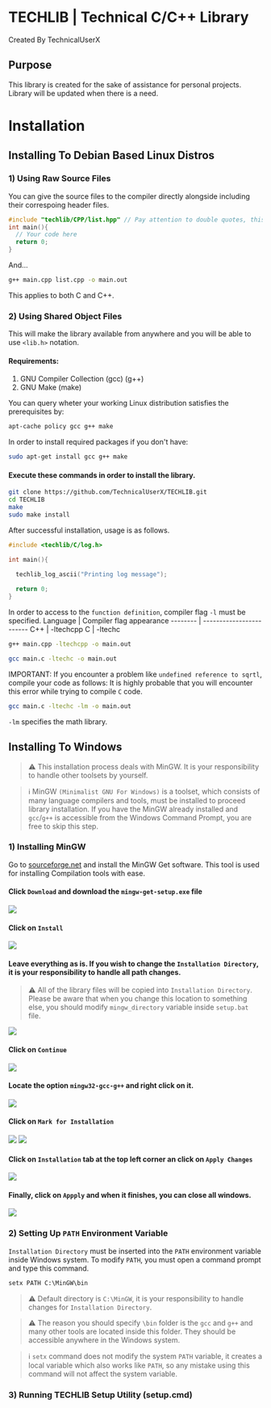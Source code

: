 # TECHLIB | Technical C/C++ Library
Created By TechnicalUserX
## Purpose
This library is created for the sake of assistance for personal projects.
Library will be updated when there is a need.

# Installation
## Installing To Debian Based Linux Distros
### 1) Using Raw Source Files
You can give the source files to the compiler directly alongside including their correspoing header files.
```cpp
#include "techlib/CPP/list.hpp" // Pay attention to double quotes, this is the relative path to your main.cpp file
int main(){
  // Your code here
  return 0;
}
```
And...
```bash
g++ main.cpp list.cpp -o main.out
```
This applies to both C and C++.
### 2) Using Shared Object Files
This will make the library available from anywhere and you will be able to use `<lib.h>` notation.
#### Requirements:
  1. GNU Compiler Collection (gcc) (g++)
  2. GNU Make (make)

You can query wheter your working Linux distribution satisfies the prerequisites by:
```bash
apt-cache policy gcc g++ make
```
In order to install required packages if you don't have:
```bash
sudo apt-get install gcc g++ make
```


#### Execute these commands in order to install the library.
```bash
git clone https://github.com/TechnicalUserX/TECHLIB.git
cd TECHLIB
make
sudo make install
```
After successful installation, usage is as follows.
```c
#include <techlib/C/log.h>

int main(){
  
  techlib_log_ascii("Printing log message");

  return 0;
}
```
In order to access to the `function definition`, compiler flag `-l` must be specified.
Language | Compiler flag appearance
-------- | ------------------------
C++      | -ltechcpp
C        | -ltechc


```bash
g++ main.cpp -ltechcpp -o main.out

gcc main.c -ltechc -o main.out
```
IMPORTANT: If you encounter a problem like `undefined reference to sqrtl`, compile your code as follows:
It is highly probable that you will encounter this error while trying to compile `C` code.
```bash
gcc main.c -ltechc -lm -o main.out
```
`-lm` specifies the math library. 

## Installing To Windows

> ⚠️ This installation process deals with MinGW. It is your responsibility to handle other toolsets by yourself.

> ℹ️ MinGW `(Minimalist GNU For Windows)` is a toolset, which consists of many language compilers and tools, must be installed to proceed library installation.
If you have the MinGW already installed and `gcc`/`g++` is accessible from the Windows Command Prompt, you are free to skip this step.

### 1) Installing MinGW
Go to [sourceforge.net](https://sourceforge.net/projects/mingw/) and install the MinGW Get software. This tool is used for installing
Compilation tools with ease.
#### Click `Download` and download the `mingw-get-setup.exe` file
![](/images/mingw/mingw_1.png)

#### Click on `Install`
![](/images/mingw/mingw_2.png)

#### Leave everything as is. If you wish to change the `Installation Directory`, it is your responsibility to handle all path changes.
> ⚠️ All of the library files will be copied into `Installation Directory`. Please be aware that when you change this location to something else,
> you should modify `mingw_directory` variable inside `setup.bat` file. 

![](/images/mingw/mingw_3.png)

#### Click on `Continue`
![](/images/mingw/mingw_4.png)

#### Locate the option `mingw32-gcc-g++` and right click on it.
![](/images/mingw/mingw_5.png)

#### Click on `Mark for Installation`
![](/images/mingw/mingw_6.png)
![](/images/mingw/mingw_7.png)

#### Click on `Installation` tab at the top left corner an click on `Apply Changes`
![](/images/mingw/mingw_8.png)

#### Finally, click on `Appply` and when it finishes, you can close all windows.
![](/images/mingw/mingw_9.png)

### 2) Setting Up `PATH` Environment Variable
`Installation Directory` must be inserted into the `PATH` environment variable inside Windows system.
To modify `PATH`, you must open a command prompt and type this command.
```cmd
setx PATH C:\MinGW\bin
```
> ⚠️ Default directory is `C:\MinGW`, it is your responsibility to handle changes for `Installation Directory`.

> ⚠️ The reason you should specify `\bin` folder is the `gcc` and `g++` and many other tools are located inside this folder.
> They should be accessible anywhere in the Windows system.

> ℹ️ `setx` command does not modify the system `PATH` variable, it creates a local variable which also works like `PATH`, so any mistake using this command will not affect the system variable.

### 3) Running TECHLIB Setup Utility (setup.cmd)


